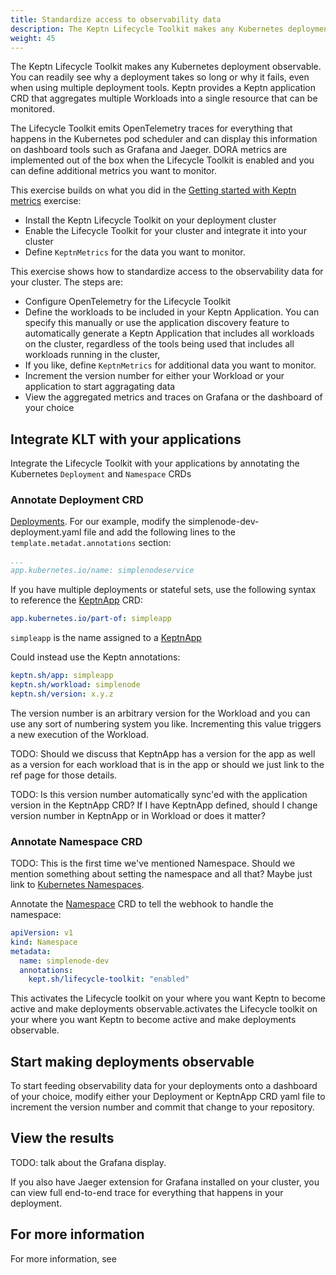 ```yaml
---
title: Standardize access to observability data
description: The Keptn Lifecycle Toolkit makes any Kubernetes deployment observable.
weight: 45
---
```


The Keptn Lifecycle Toolkit makes any Kubernetes deployment observable.
You can readily see why a deployment takes so long or why it fails,
even when using multiple deployment tools.
Keptn provides a Keptn application CRD
that aggregates multiple Workloads into a single resource
that can be monitored.

The Lifecycle Toolkit emits OpenTelemetry traces
for everything that happens in the Kubernetes pod scheduler
and can display this information on dashboard tools
such as Grafana and Jaeger.
DORA metrics are implemented out of the box
when the Lifecycle Toolkit is enabled
and you can define additional metrics you want to monitor.

This exercise builds on what you did in the
[Getting started with Keptn metrics](../metrics)
exercise:

* Install the Keptn Lifecycle Toolkit on your deployment cluster
* Enable the Lifecycle Toolkit for your cluster
  and integrate it into your cluster
* Define `KeptnMetrics` for the data you want to monitor.

This exercise shows how to standardize access
to the observability data for your cluster.
The steps are:

* Configure OpenTelemetry for the Lifecycle Toolkit
* Define the workloads to be included in your Keptn Application.
  You can specify this manually or use the application discovery feature
  to automatically generate a Keptn Application
  that includes all workloads on the cluster,
  regardless of the tools being used
  that includes all workloads running in the cluster,
* If you like, define `KeptnMetrics` for additional data you want to monitor.
* Increment the version number for either your Workload
  or your application to start aggragating data
* View the aggregated metrics and traces on Grafana
  or the dashboard of your choice

## Integrate KLT with your applications

Integrate the Lifecycle Toolkit with your applications
by annotating the Kubernetes `Deployment` and `Namespace` CRDs

### Annotate Deployment CRD

[Deployments](https://kubernetes.io/docs/concepts/workloads/controllers/deployment/).
For our example, modify the simplenode-dev-deployment.yaml file
and add the following lines to the `template.metadat.annotations` section:

```yaml
...
app.kubernetes.io/name: simplenodeservice
```

If you have multiple deployments or stateful sets,
use the following syntax to reference the
[KeptnApp](../../yaml-crd-ref/app.md)
CRD:

```yaml
app.kubernetes.io/part-of: simpleapp
```

`simpleapp` is the name assigned to a
[KeptnApp](../../yaml-crd-ref/app.md)

Could instead use the Keptn annotations:

```yaml
keptn.sh/app: simpleapp
keptn.sh/workload: simplenode
keptn.sh/version: x.y.z
```

The version number is an arbitrary version for the Workload
and you can use any sort of numbering system you like.
Incrementing this value triggers a new execution of the Workload.

TODO: Should we discuss that KeptnApp has a version for the app
as well as a version for each workload that is in the app or
should we just link to the ref page for those details.

TODO: Is this version number automatically sync'ed with
the application version in the KeptnApp CRD?
If I have KeptnApp defined, should I change version number
in KeptnApp or in Workload or does it matter?

### Annotate Namespace CRD

TODO: This is the first time we've mentioned Namespace.
Should we mention something about setting the namespace and all that?
Maybe just link to
[Kubernetes Namespaces](https://kubernetes.io/docs/concepts/overview/working-with-objects/namespaces/).

Annotate the
[Namespace](https://kubernetes.io/docs/concepts/overview/working-with-objects/namespaces/)
CRD to tell the webhook to handle the namespace:

```yaml
apiVersion: v1
kind: Namespace
metadata:
  name: simplenode-dev
  annotations:
    kept.sh/lifecycle-toolkit: "enabled"
```

This activates the Lifecycle toolkit on your
where you want Keptn to become active
and make deployments observable.activates the Lifecycle toolkit on your
where you want Keptn to become active
and make deployments observable.

## Start making deployments observable

To start feeding observability data for your deployments
onto a dashboard of your choice,
modify either your Deployment or KeptnApp CRD yaml file
to increment the version number
and commit that change to your repository.

## View the results

TODO: talk about the Grafana display.

If you also have Jaeger extension for Grafana installed on your cluster,
you can view full end-to-end trace for everything
that happens in your deployment.

## For more information

For more information, see
